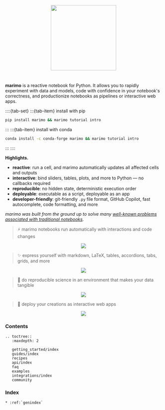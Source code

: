 <p align="center" style="margin-top: 40px; margin-bottom: 40px;">
  <img src="_static/marimo-logotype-thick.svg" width="210px">
</p>


**marimo** is a reactive notebook for Python. It allows you to rapidly experiment
with data and models, code with confidence in your notebook's correctness, and
productionize notebooks as pipelines or interactive web apps.


::::{tab-set}
:::{tab-item} install with pip
```bash
pip install marimo && marimo tutorial intro
```
:::
:::{tab-item} install with conda
```bash
conda install -c conda-forge marimo && marimo tutorial intro
```
:::
::::

**Highlights.**

- **reactive**: run a cell, and marimo automatically updates all affected cells and outputs
- **interactive**: bind sliders, tables, plots, and more to Python — no callbacks required
- **reproducible**: no hidden state, deterministic execution order
- **deployable**: executable as a script, deployable as an app
- **developer-friendly**: git-friendly `.py` file format,  GitHub Copilot, fast autocomplete, code formatting, and more

_marimo was built from the ground up to solve many <a
href="/faq.html#faq-jupyter">well-known problems associated with traditional
notebooks_</a>.

> ⚡ marimo notebooks run automatically with interactions and code changes

<div align="center">
<figure>
<img src="/_static/readme-ui.gif"/>
</figure>
</div>

> ✨ express yourself with markdown, LaTeX, tables, accordions, tabs, grids, and more

<div align="center">
<figure>
<img src="/_static/outputs.gif"/>
</figure>
</div>

> 🔬 do reproducible science in an environment that makes your data tangible

<div align="center">
<figure>
<img src="/_static/faq-marimo-ui.gif"/>
</figure>
</div>

> 🚀 deploy your creations as interactive web apps

<div align="center">
<figure>
<img src="/_static/docs-intro-app.gif"/>
</figure>
</div>

<h3>Contents</h3>

```{eval-rst}
.. toctree::
   :maxdepth: 2

   getting_started/index
   guides/index
   recipes
   api/index
   faq
   examples
   integrations/index
   community
```

<h3>Index</h3>

```{eval-rst}
* :ref:`genindex`
```
